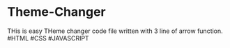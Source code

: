 # Theme-Changer


THis is easy THeme changer code file written  with 3 line of arrow function.
#HTML
#CSS
#JAVASCRIPT
